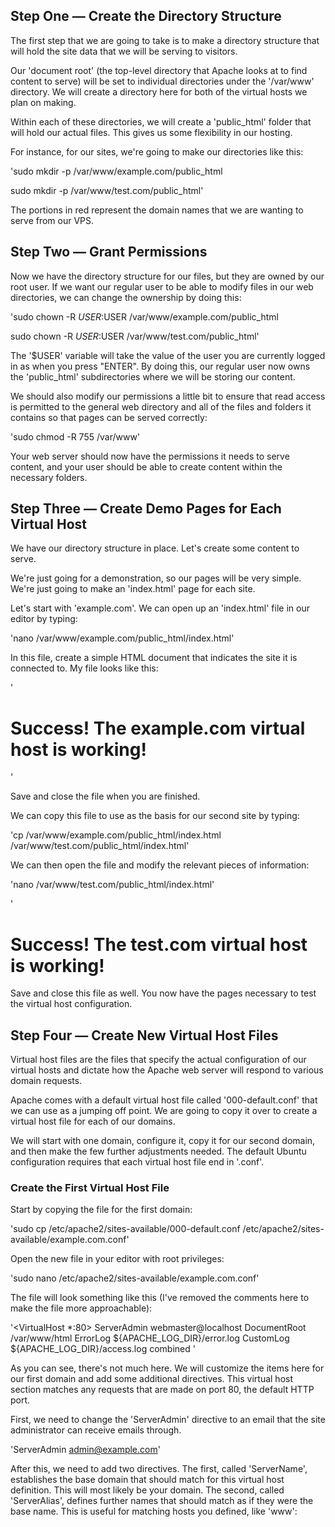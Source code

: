 ## Step One — Create the Directory Structure

The first step that we are going to take is to make a directory structure that will hold the site data that we will be serving to visitors.

Our 'document root' (the top-level directory that Apache looks at to find content to serve) will be set to individual directories under the '/var/www' directory. We will create a directory here for both of the virtual hosts we plan on making.

Within each of these directories, we will create a 'public_html' folder that will hold our actual files. This gives us some flexibility in our hosting.

For instance, for our sites, we're going to make our directories like this:

'sudo mkdir -p /var/www/example.com/public_html

sudo mkdir -p /var/www/test.com/public_html'

The portions in red represent the domain names that we are wanting to serve from our VPS.

## Step Two — Grant Permissions

Now we have the directory structure for our files, but they are owned by our root user. If we want our regular user to be able to modify files in our web directories, we can change the ownership by doing this:

'sudo chown -R $USER:$USER /var/www/example.com/public_html

sudo chown -R $USER:$USER /var/www/test.com/public_html'

The '$USER' variable will take the value of the user you are currently logged in as when you press "ENTER". By doing this, our regular user now owns the 'public_html' subdirectories where we will be storing our content.

We should also modify our permissions a little bit to ensure that read access is permitted to the general web directory and all of the files and folders it contains so that pages can be served correctly:

'sudo chmod -R 755 /var/www'

Your web server should now have the permissions it needs to serve content, and your user should be able to create content within the necessary folders.

## Step Three — Create Demo Pages for Each Virtual Host

We have our directory structure in place. Let's create some content to serve.

We're just going for a demonstration, so our pages will be very simple. We're just going to make an 'index.html' page for each site.

Let's start with 'example.com'. We can open up an 'index.html' file in our editor by typing:

'nano /var/www/example.com/public_html/index.html'

In this file, create a simple HTML document that indicates the site it is connected to. My file looks like this:

'<html>
  <head>
    <title>Welcome to Example.com!</title>
  </head>
  <body>
    <h1>Success!  The example.com virtual host is working!</h1>
  </body>
</html>'

Save and close the file when you are finished.

We can copy this file to use as the basis for our second site by typing:

'cp /var/www/example.com/public_html/index.html /var/www/test.com/public_html/index.html'

We can then open the file and modify the relevant pieces of information:

'nano /var/www/test.com/public_html/index.html'

'<html>
  <head>
    <title>Welcome to Test.com!</title>
  </head>
  <body>
    <h1>Success!  The test.com virtual host is working!</h1>
  </body>
</html'

Save and close this file as well. You now have the pages necessary to test the virtual host configuration.

## Step Four — Create New Virtual Host Files 

Virtual host files are the files that specify the actual configuration of our virtual hosts and dictate how the Apache web server will respond to various domain requests.

Apache comes with a default virtual host file called '000-default.conf' that we can use as a jumping off point. We are going to copy it over to create a virtual host file for each of our domains.

We will start with one domain, configure it, copy it for our second domain, and then make the few further adjustments needed. The default Ubuntu configuration requires that each virtual host file end in '.conf'.

### Create the First Virtual Host File 

Start by copying the file for the first domain:

'sudo cp /etc/apache2/sites-available/000-default.conf /etc/apache2/sites-available/example.com.conf'

Open the new file in your editor with root privileges:

'sudo nano /etc/apache2/sites-available/example.com.conf'

The file will look something like this (I've removed the comments here to make the file more approachable):

'<VirtualHost *:80>
    ServerAdmin webmaster@localhost
    DocumentRoot /var/www/html
    ErrorLog ${APACHE_LOG_DIR}/error.log
    CustomLog ${APACHE_LOG_DIR}/access.log combined
</VirtualHost>'

As you can see, there's not much here. We will customize the items here for our first domain and add some additional directives. This virtual host section matches any requests that are made on port 80, the default HTTP port.

First, we need to change the 'ServerAdmin' directive to an email that the site administrator can receive emails through.

'ServerAdmin admin@example.com'

After this, we need to add two directives. The first, called 'ServerName', establishes the base domain that should match for this virtual host definition. This will most likely be your domain. The second, called 'ServerAlias', defines further names that should match as if they were the base name. This is useful for matching hosts you defined, like 'www':
